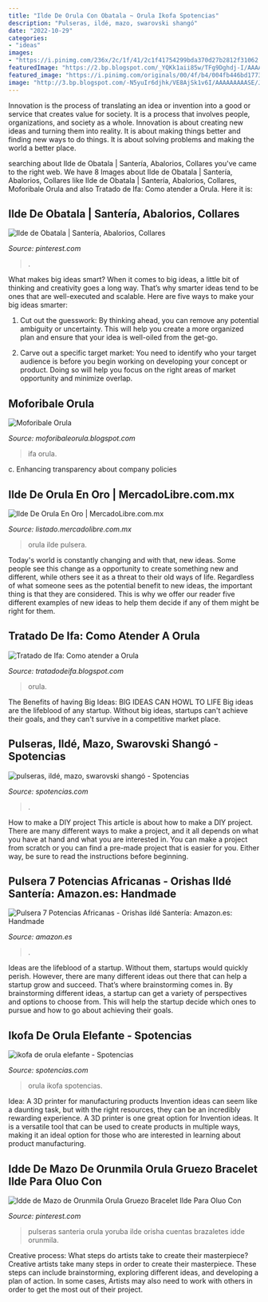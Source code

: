 ```yaml
---
title: "Ilde De Orula Con Obatala ~ Orula Ikofa Spotencias"
description: "Pulseras, ildé, mazo, swarovski shangó"
date: "2022-10-29"
categories:
- "ideas"
images:
- "https://i.pinimg.com/236x/2c/1f/41/2c1f41754299bda370d27b2812f31062.jpg"
featuredImage: "https://2.bp.blogspot.com/_YQKk1aii85w/TFg9Dghdj-I/AAAAAAAAAA0/YzrsKT2-MmY/s1600/Elefanteconocheturapng.png"
featured_image: "https://i.pinimg.com/originals/00/4f/b4/004fb446bd1773be155641960289238b.jpg"
image: "http://3.bp.blogspot.com/-N5yuIr6djhk/VE8AjSk1v6I/AAAAAAAAASE/JzeKqNshXYg/w1200-h630-p-nu/Orula.png"
---
```



Innovation is the process of translating an idea or invention into a good or service that creates value for society. It is a process that involves people, organizations, and society as a whole. Innovation is about creating new ideas and turning them into reality. It is about making things better and finding new ways to do things. It is about solving problems and making the world a better place.

	

		
searching about Ilde de Obatala | Santería, Abalorios, Collares you've came to the right web. We have 8 Images about Ilde de Obatala | Santería, Abalorios, Collares like Ilde de Obatala | Santería, Abalorios, Collares, Moforibale Orula and also Tratado de Ifa: Como atender a Orula. Here it is:
		
    
## Ilde De Obatala | Santería, Abalorios, Collares

<img loading=lazy src="https://i.pinimg.com/originals/00/4f/b4/004fb446bd1773be155641960289238b.jpg" onerror="this.onerror=null;this.src='https://tse3.mm.bing.net/th?id=OIP.ZuNQiFNDQ4ezWWDxp7iC3QHaNL&amp;pid=15.1';" alt="Ilde de Obatala | Santería, Abalorios, Collares">

_Source: pinterest.com_

>. 

	

What makes big ideas smart?
When it comes to big ideas, a little bit of thinking and creativity goes a long way. That’s why smarter ideas tend to be ones that are well-executed and scalable. Here are five ways to make your big ideas smarter:
1. Cut out the guesswork: By thinking ahead, you can remove any potential ambiguity or uncertainty. This will help you create a more organized plan and ensure that your idea is well-oiled from the get-go.

2. Carve out a specific target market: You need to identify who your target audience is before you begin working on developing your concept or product. Doing so will help you focus on the right areas of market opportunity and minimize overlap.


    
## Moforibale Orula

<img loading=lazy src="https://2.bp.blogspot.com/_YQKk1aii85w/TFg9Dghdj-I/AAAAAAAAAA0/YzrsKT2-MmY/s1600/Elefanteconocheturapng.png" onerror="this.onerror=null;this.src='https://tse3.mm.bing.net/th?id=OIP.cnHJ2ZtLsnOsmVjFwIkw8QHaHq&amp;pid=15.1';" alt="Moforibale Orula">

_Source: moforibaleorula.blogspot.com_

>ifa orula. 

	

c. Enhancing transparency about company policies 

    
## Ilde De Orula En Oro | MercadoLibre.com.mx

<img loading=lazy src="https://http2.mlstatic.com/D_NQ_NP_600560-MLM40511189603_012020-W.jpg" onerror="this.onerror=null;this.src='https://tse2.mm.bing.net/th?id=OIP.0TXjiShPthj2viIpvMYy9wAAAA&amp;pid=15.1';" alt="Ilde De Orula En Oro | MercadoLibre.com.mx">

_Source: listado.mercadolibre.com.mx_

>orula ilde pulsera. 

	

Today's world is constantly changing and with that, new ideas. Some people see this change as a opportunity to create something new and different, while others see it as a threat to their old ways of life. Regardless of what someone sees as the potential benefit to new ideas, the important thing is that they are considered. This is why we offer our reader five different examples of new ideas to help them decide if any of them might be right for them.

    
## Tratado De Ifa: Como Atender A Orula

<img loading=lazy src="http://3.bp.blogspot.com/-N5yuIr6djhk/VE8AjSk1v6I/AAAAAAAAASE/JzeKqNshXYg/w1200-h630-p-nu/Orula.png" onerror="this.onerror=null;this.src='https://tse4.mm.bing.net/th?id=OIP.JLKr2Ivg_LsoLxBIE0c8HwHaD4&amp;pid=15.1';" alt="Tratado de Ifa: Como atender a Orula">

_Source: tratadodeifa.blogspot.com_

>orula. 

	

The Benefits of having Big Ideas:
BIG IDEAS CAN HOWL TO LIFE
Big ideas are the lifeblood of any startup. Without big ideas, startups can't achieve their goals, and they can't survive in a competitive market place.

    
## Pulseras, Ildé, Mazo, Swarovski Shangó - Spotencias

<img loading=lazy src="https://spotencias.com/wp-content/uploads/2020/03/DSCN9840-1536x960.jpg" onerror="this.onerror=null;this.src='https://tse1.mm.bing.net/th?id=OIP.r12vzGXqB5W7dOq8sTNC4wHaEo&amp;pid=15.1';" alt="pulseras, ildé, mazo, swarovski shangó - Spotencias">

_Source: spotencias.com_

>. 

	

How to make a DIY project
This article is about how to make a DIY project. There are many different ways to make a project, and it all depends on what you have at hand and what you are interested in. You can make a project from scratch or you can find a pre-made project that is easier for you. Either way, be sure to read the instructions before beginning.

    
## Pulsera 7 Potencias Africanas - Orishas Ildé Santería: Amazon.es: Handmade

<img loading=lazy src="https://images-na.ssl-images-amazon.com/images/I/51WsySCT%2BnL._SL1059_.jpg" onerror="this.onerror=null;this.src='https://tse3.mm.bing.net/th?id=OIP.A8tA-pVCxG_hP8mmRIGtnQHaHa&amp;pid=15.1';" alt="Pulsera 7 Potencias Africanas - Orishas ildé Santería: Amazon.es: Handmade">

_Source: amazon.es_

>. 

	

Ideas are the lifeblood of a startup. Without them, startups would quickly perish. However, there are many different ideas out there that can help a startup grow and succeed. That’s where brainstorming comes in. By brainstorming different ideas, a startup can get a variety of perspectives and options to choose from. This will help the startup decide which ones to pursue and how to go about achieving their goals.

    
## Ikofa De Orula Elefante - Spotencias

<img loading=lazy src="https://spotencias.com/wp-content/uploads/2016/12/ikofa-para-mano-de-orula-con-elefante-santeria-tienda-esoteerica-spotencias-3.jpg" onerror="this.onerror=null;this.src='https://tse4.mm.bing.net/th?id=OIP.jA65vo6sc9ANVWEfP5-iDwHaF0&amp;pid=15.1';" alt="ikofa de orula elefante - Spotencias">

_Source: spotencias.com_

>orula ikofa spotencias. 

	

Idea: A 3D printer for manufacturing products
Invention ideas can seem like a daunting task, but with the right resources, they can be an incredibly rewarding experience. A 3D printer is one great option for Invention ideas. It is a versatile tool that can be used to create products in multiple ways, making it an ideal option for those who are interested in learning about product manufacturing.

    
## Idde De Mazo De Orunmila Orula Gruezo Bracelet Ilde Para Oluo Con

<img loading=lazy src="https://i.pinimg.com/236x/2c/1f/41/2c1f41754299bda370d27b2812f31062.jpg" onerror="this.onerror=null;this.src='https://tse4.mm.bing.net/th?id=OIP.uT3_MPlV5lB2HRkAB4Da-wAAAA&amp;pid=15.1';" alt="Idde de Mazo de Orunmila Orula Gruezo Bracelet Ilde Para Oluo Con">

_Source: pinterest.com_

>pulseras santeria orula yoruba ilde orisha cuentas brazaletes idde orunmila. 

	

Creative process: What steps do artists take to create their masterpiece?
Creative artists take many steps in order to create their masterpiece. These steps can include brainstorming, exploring different ideas, and developing a plan of action. In some cases, Artists may also need to work with others in order to get the most out of their project.


